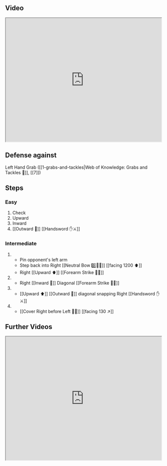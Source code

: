 ## Video

<iframe src="https://www.youtube.com/embed/bLa7kUt56w8" width="100%" height="400"></iframe>

## Defense against

Left Hand Grab ([[1-grabs-and-tackles|Web of Knowledge: Grabs and Tackles 🤝]], [[7]])
## Steps

### Easy

1. Check
2. Upward
3. Inward
4. [[Outward 🔼]] [[Handsword ✋⚔️]]

### Intermediate

1. - Pin opponent's left arm
   - Step back into Right [[Neutral Bow 0️⃣🧍‍♂️]] [[facing 1200 ⬆️]]
   - Right [[Upward ⬆️]] [[Forearm Strike 💪💥]]
2. - Right [[Inward 🔽]] Diagonal [[Forearm Strike 💪💥]]
3. - [[Upward ⬆️]] [[Outward 🔼]] diagonal snapping Right [[Handsword ✋⚔️]]
4. - [[Cover Right before Left 🦶🔄]] [[facing 130 ↗️]]

## Further Videos

<iframe src="https://www.youtube.com/embed/IXZ6kr4VHQw?start=123&end=138" width="100%" height="400"></iframe>

